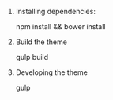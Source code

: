 1. Installing dependencies:

	npm install &&  bower install

2. Build the theme

	gulp build

3. Developing the theme

	gulp